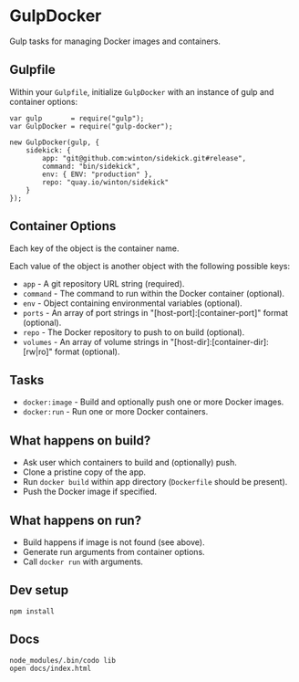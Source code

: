 # GulpDocker

Gulp tasks for managing Docker images and containers.

## Gulpfile

Within your `Gulpfile`, initialize `GulpDocker` with an instance of gulp and container options:

	var gulp       = require("gulp");
	var GulpDocker = require("gulp-docker");

	new GulpDocker(gulp, {
		sidekick: {
			app: "git@github.com:winton/sidekick.git#release",
			command: "bin/sidekick",
			env: { ENV: "production" },
			repo: "quay.io/winton/sidekick"
		}
	});

## Container Options

Each key of the object is the container name.

Each value of the object is another object with the following possible keys:

* `app` - A git repository URL string (required).
* `command` - The command to run within the Docker container (optional).
* `env` - Object containing environmental variables (optional).
* `ports` - An array of port strings in "[host-port]:[container-port]" format (optional).
* `repo` - The Docker repository to push to on build (optional).
* `volumes` - An array of volume strings in "[host-dir]:[container-dir]:[rw|ro]" format (optional).

## Tasks

* `docker:image` - Build and optionally push one or more Docker images.
* `docker:run` - Run one or more Docker containers.

## What happens on build?

* Ask user which containers to build and (optionally) push.
* Clone a pristine copy of the app.
* Run `docker build` within app directory (`Dockerfile` should be present).
* Push the Docker image if specified.

## What happens on run?

* Build happens if image is not found (see above).
* Generate run arguments from container options.
* Call `docker run` with arguments.

## Dev setup

	npm install

## Docs

	node_modules/.bin/codo lib
	open docs/index.html